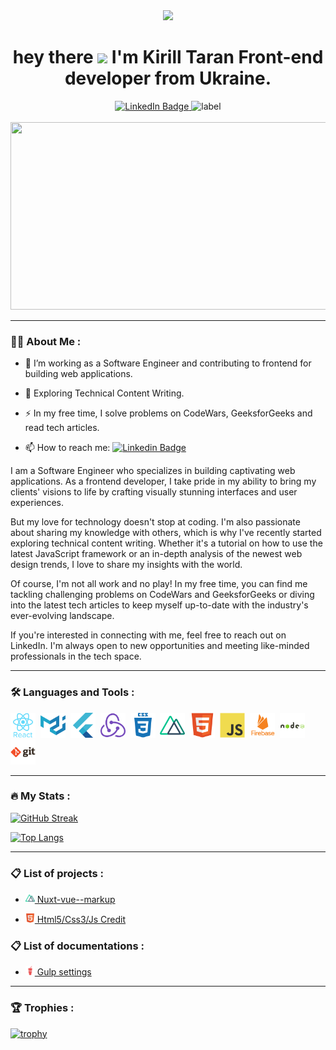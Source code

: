 <div id="header" align="center">
  <img src="https://media.giphy.com/media/cmCEsJZHYBPels360q/giphy.gif" width="200"/>
</div>

<h1 align="center">
  hey there
  <img src="https://media.giphy.com/media/hvRJCLFzcasrR4ia7z/giphy.gif" width="30px"/>
 I'm Kirill Taran Front-end developer from Ukraine.
</h1>

<div align="center">
  <a href="https://www.linkedin.com/in/kirill-taran/" target="_blank">
    <img src="https://img.shields.io/badge/LinkedIn-blue?style=for-the-badge&logo=linkedin&logoColor=white" alt="LinkedIn Badge"/>
  </a>
   <img src="https://komarev.com/ghpvc/?username=thekirilltaran&style=flat-square&color=blue" height="28" alt="label"/>
</div>

<br>

<div align="center">
  <img width="600" height="300" src="https://media.giphy.com/media/l3V0DKL9Jhyz8nKog/giphy.gif"/>
</div>

---

### :man_technologist: About Me :
- :telescope: I’m working as a Software Engineer and contributing to frontend for building web applications.

- :seedling: Exploring Technical Content Writing.

- :zap: In my free time, I solve problems on CodeWars, GeeksforGeeks and read tech articles.

- :mailbox: How to reach me: [![Linkedin Badge](https://img.shields.io/badge/-KirillTaran-blue?style=flat&logo=Linkedin&logoColor=white)](https://www.linkedin.com/in/kirill-taran/)

<p>I am a Software Engineer who specializes in building captivating web applications. As a frontend developer, I take pride in my ability to bring my clients' visions to life by crafting visually stunning interfaces and user experiences.</p>

<p>But my love for technology doesn't stop at coding. I'm also passionate about sharing my knowledge with others, which is why I've recently started exploring technical content writing. Whether it's a tutorial on how to use the latest JavaScript framework or an in-depth analysis of the newest web design trends, I love to share my insights with the world.</p>

<p>Of course, I'm not all work and no play! In my free time, you can find me tackling challenging problems on CodeWars and GeeksforGeeks or diving into the latest tech articles to keep myself up-to-date with the industry's ever-evolving landscape.</p>

<p>If you're interested in connecting with me, feel free to reach out on LinkedIn. I'm always open to new opportunities and meeting like-minded professionals in the tech space.</p>

---

### :hammer_and_wrench: Languages and Tools :
<div>
  <img src="https://github.com/devicons/devicon/blob/master/icons/react/react-original-wordmark.svg" title="React" alt="React" width="40" height="40"/>&nbsp;
  <img src="https://github.com/devicons/devicon/blob/master/icons/materialui/materialui-original.svg" title="Material UI" alt="Material UI" width="40" height="40"/>&nbsp;
  <img src="https://github.com/devicons/devicon/blob/master/icons/flutter/flutter-original.svg" title="Flutter" alt="Flutter" width="40" height="40"/>&nbsp;
  <img src="https://github.com/devicons/devicon/blob/master/icons/redux/redux-original.svg" title="Redux" alt="Redux " width="40" height="40"/>&nbsp;
  <img src="https://github.com/devicons/devicon/blob/master/icons/css3/css3-plain-wordmark.svg"  title="CSS3" alt="CSS" width="40" height="40"/>&nbsp;
  <img src="https://github.com/devicons/devicon/blob/master/icons/nuxtjs/nuxtjs-original.svg" title="HTML5" alt="HTML" width="40" height="40"/>&nbsp;
  <img src="https://github.com/devicons/devicon/blob/master/icons/html5/html5-original.svg" title="HTML5" alt="HTML" width="40" height="40"/>&nbsp;
  <img src="https://github.com/devicons/devicon/blob/master/icons/javascript/javascript-original.svg" title="JavaScript" alt="JavaScript" width="40" height="40"/>&nbsp;
  <img src="https://github.com/devicons/devicon/blob/master/icons/firebase/firebase-plain-wordmark.svg" title="Firebase" alt="Firebase" width="40" height="40"/>&nbsp;
  <img src="https://github.com/devicons/devicon/blob/master/icons/nodejs/nodejs-original-wordmark.svg" title="NodeJS" alt="NodeJS" width="40" height="40"/>&nbsp;
  <img src="https://github.com/devicons/devicon/blob/master/icons/git/git-original-wordmark.svg" title="Git" **alt="Git" width="40" height="40"/>
</div>

---

### :fire: My Stats :

[![GitHub Streak](http://github-readme-streak-stats.herokuapp.com?user=thekirilltaran&theme=dracula&hide_border=true)](https://git.io/streak-stats)

[![Top Langs](https://github-readme-stats.vercel.app/api/top-langs/?username=thekirilltaran&theme=dracula&hide_border=true)](https://github.com/anuraghazra/github-readme-stats)

---

### :clipboard: List of projects :
* <a href="https://github.com/thekirilltaran/Nuxt-vue--markup" target="_blank">
  <img src="https://github.com/devicons/devicon/blob/master/icons/nuxtjs/nuxtjs-original.svg" title="nuxt" alt="nuxt" width="15" height="15"/> 
  Nuxt-vue--markup
</a>

* <a href="https://github.com/thekirilltaran/html5-css3-js_credit" target="_blank">
  <img src="https://github.com/devicons/devicon/blob/master/icons/html5/html5-original.svg" title="HTML5" alt="HTML" width="15" height="15"/> 
  Html5/Css3/Js Credit
</a>

### :clipboard: List of documentations :
* <a href="https://github.com/thekirilltaran/gulp-settings" target="_blank">
  <img src="https://github.com/devicons/devicon/blob/master/icons/gulp/gulp-plain.svg" title="gulp" alt="gulp" width="15" height="15"/> 
  Gulp settings
</a>

 
---

### :trophy: Trophies :
[![trophy](https://github-profile-trophy.vercel.app/?username=thekirilltaran&theme=dracula&margin-w=15&no-frame=true)](https://github.com/ryo-ma/github-profile-trophy)
